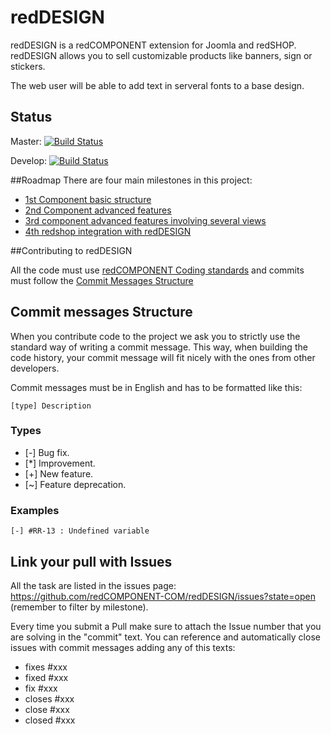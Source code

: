 # redDESIGN
redDESIGN is a redCOMPONENT extension for Joomla and redSHOP. redDESIGN allows you to sell customizable products like banners, sign or stickers. 

The web user will be able to add text in serveral fonts to a base design.

## Status
Master: [![Build Status](https://magnum.travis-ci.com/redCOMPONENT-COM/redDESIGN.png?branch=master&token=vxVVpxnq2ZPuMp3yebRz)](https://magnum.travis-ci.com/redCOMPONENT-COM/redDESIGN/)

Develop: [![Build Status](https://magnum.travis-ci.com/redCOMPONENT-COM/redDESIGN.png?branch=develop&token=vxVVpxnq2ZPuMp3yebRz)](https://magnum.travis-ci.com/redCOMPONENT-COM/redDESIGN/)


##Roadmap
There are four main milestones in this project:
- [1st Component basic structure](https://github.com/redCOMPONENT-COM/redDESIGN/issues?milestone=4&state=open)
- [2nd Component advanced features](https://github.com/redCOMPONENT-COM/redDESIGN/issues?milestone=5&state=open)
- [3rd component advanced features involving several views](https://github.com/redCOMPONENT-COM/redDESIGN/issues?milestone=7&state=open)
- [4th redshop integration with redDESIGN](https://github.com/redCOMPONENT-COM/redDESIGN/issues?milestone=6&state=open)

##Contributing to redDESIGN

All the code must use [redCOMPONENT Coding standards](https://github.com/redCOMPONENT-COM/documentation/blob/master/coding_standards/coding_standards.md "redCOMPONENT Coding standards") and commits must follow the [Commit Messages Structure](#CMM)  

<a name="CMM"></a> Commit messages Structure
----------------

When you contribute code to the project we ask you to strictly use the standard way of writing a commit message. This way, when building the code history, your commit message will fit nicely with the ones from other developers.  

Commit messages must be in English and has to be formatted like this:  

<code>[type] Description</code>  

### Types  

* [-] Bug fix.
* [*] Improvement.
* [+] New feature.
* [~] Feature deprecation.

### Examples  
<code>[-] #RR-13 : Undefined variable </code>  

## Link your pull with Issues
All the task are listed in the issues page: https://github.com/redCOMPONENT-COM/redDESIGN/issues?state=open (remember to filter by milestone).

Every time you submit a Pull make sure to attach the Issue number that you are solving in the "commit" text. You can reference and automatically close issues with commit messages adding any of this texts:

- fixes #xxx
- fixed #xxx
- fix #xxx
- closes #xxx
- close #xxx
- closed #xxx
